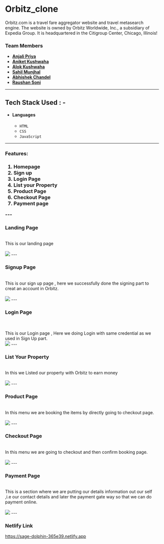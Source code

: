 # Orbitz_clone
Orbitz.com is a travel fare aggregator website and travel metasearch engine. The website is owned by Orbitz Worldwide, Inc., a subsidiary of Expedia Group. It is headquartered in the Citigroup Center, Chicago, Illinois!

### Team Members

- **[Anjali Priya](https://github.com/Anju0565)**
- **[Aniket Kushwaha](https://github.com/Aniketkushwaha80)**
- **[Alok Kushwaha](https://github.com/Alok0818)**
- **[Sahil Munjhal](https://github.com/SahilMunjhal)**
- **[Abhishek Chandel](https://github.com/AbhiChandel64)** 
- **[Raushan Soni](https://github.com/raushansoni2002)**
---
## Tech Stack Used : -
- #### Languages
  - `HTML`
  - `CSS`
  - `JavaScript`
---
<h3>Features:<h3/>
  <ol>
    <li>Homepage</li>
    <li>Sign up</li>
     <li>Login Page</li>
    <li>List your Property</li>
      <li>Product Page</li>
      <li>Checkout Page</li>
     <li>Payment page</li>
  </ol>
---  
 <h3>Landing  Page</h3>
  <br>
   This is our landing page
  <br>
  <br>
   <img src="https://user-images.githubusercontent.com/88077417/167290746-826a27d0-b351-4e74-92f1-99d693b83ae8.png"/>
---
 <h3>Signup Page</h3>
  <br>
  This is our sign up page , here we successfully done the signing part to creat an account in Orbitz.
 <br>
  <br>
  <img src="https://user-images.githubusercontent.com/88077417/167290899-7854a146-4a6b-423f-b190-6f5924f88c5c.png"/>
---
 <h3>Login Page</h3>
   <br>
  <br>
  This is our Login page , Here we doing Login with same credential as we used in Sign Up part.
  <br>  
  <img src="https://user-images.githubusercontent.com/88077417/167291006-8b2eb617-c0a0-4ed4-af2c-1b8db1761b5b.png"/>
  ---
 
   <h3>List Your Property</h3>
   <br>
    In this we Listed our property with Orbitz to earn money
  <br> 
  <br>
  <img src="https://user-images.githubusercontent.com/88077417/167291035-2cbe4cef-2282-48a3-b101-fcb51d2bd9fe.png"/>
  ---  
  
  <h3>Product Page</h3>
   <br>
  In this menu we are booking the items by directly going to checkout page.
  <br> 
  <br>
  <img src="https://user-images.githubusercontent.com/88077417/167291377-30d7ccd5-284c-455c-b6a7-a97fd27c9c51.png"/>
  ---  
  <h3>Checkout Page</h3>
   <br>
  In this menu we are going to checkout and then confirm booking page.
  <br> 
  <br>
  <img src="https://user-images.githubusercontent.com/88077417/167291298-b1a786e2-91fc-4f58-a3ba-3e4871dd82b8.png"/>
  ---  
 <h3>Payment Page</h3>  
   <br>
  This is a section where we are putting our details information out our self ,i.e our contact details and later the payment gate way so that we can do payment online.
  <br>  
  <br>
  <img src="https://user-images.githubusercontent.com/88077417/167291148-15d024c8-68da-4823-989d-5d8f28cab6aa.png"/>
  ---
 
 
### Netlify Link
https://sage-dolphin-365e39.netlify.app
